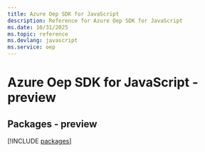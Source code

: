 ```yaml
---
title: Azure Oep SDK for JavaScript
description: Reference for Azure Oep SDK for JavaScript
ms.date: 10/31/2025
ms.topic: reference
ms.devlang: javascript
ms.service: oep
---
```

# Azure Oep SDK for JavaScript - preview
## Packages - preview
[!INCLUDE [packages](oep-index.md)]